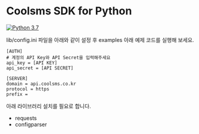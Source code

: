 # Coolsms SDK for Python

[![Python 3.7](https://img.shields.io/badge/python-3.7-blue.svg)](https://www.python.org/downloads/release/python-370/)


lib/config.ini 파일을 아래와 같이 설정 후 examples 아래 예제 코드를 실행해 보세요.
```
[AUTH]
# 계정의 API Key와 API Secret을 입력해주세요
api_key = [API KEY]
api_secret = [API SECRET]

[SERVER]
domain = api.coolsms.co.kr
protocol = https
prefix =
```

아래 라이브러리 설치를 필요로 합니다.
- requests
- configparser
